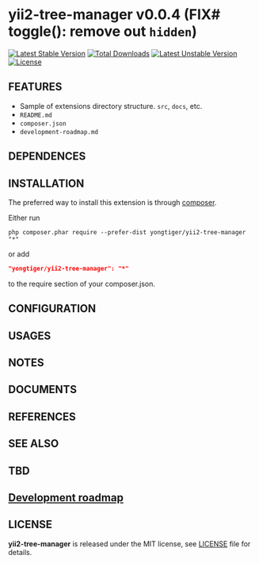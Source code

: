 # yii2-tree-manager v0.0.4 (FIX# toggle(): remove out `hidden`)

[![Latest Stable Version](https://poser.pugx.org/yongtiger/yii2-tree-manager/v/stable)](https://packagist.org/packages/yongtiger/yii2-tree-manager)
[![Total Downloads](https://poser.pugx.org/yongtiger/yii2-tree-manager/downloads)](https://packagist.org/packages/yongtiger/yii2-tree-manager) 
[![Latest Unstable Version](https://poser.pugx.org/yongtiger/yii2-tree-manager/v/unstable)](https://packagist.org/packages/yongtiger/yii2-tree-manager)
[![License](https://poser.pugx.org/yongtiger/yii2-tree-manager/license)](https://packagist.org/packages/yongtiger/yii2-tree-manager)

## FEATURES

* Sample of extensions directory structure. `src`, `docs`, etc.
* `README.md`
* `composer.json`
* `development-roadmap.md`


## DEPENDENCES


## INSTALLATION   

The preferred way to install this extension is through [composer](http://getcomposer.org/download/).

Either run

```
php composer.phar require --prefer-dist yongtiger/yii2-tree-manager "*"
```

or add

```json
"yongtiger/yii2-tree-manager": "*"
```

to the require section of your composer.json.


## CONFIGURATION


## USAGES


## NOTES


## DOCUMENTS


## REFERENCES


## SEE ALSO


## TBD


## [Development roadmap](docs/development-roadmap.md)


## LICENSE 
**yii2-tree-manager** is released under the MIT license, see [LICENSE](https://opensource.org/licenses/MIT) file for details.
